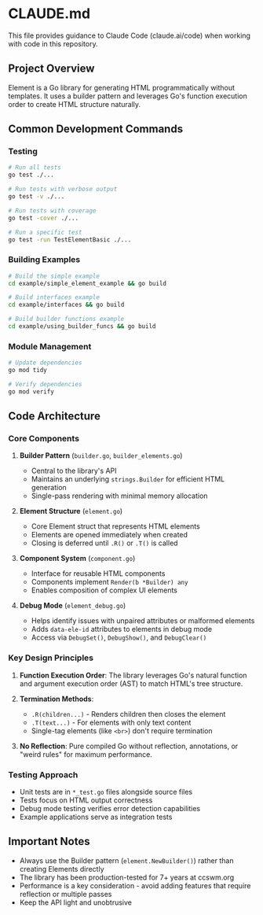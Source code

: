 # CLAUDE.md

This file provides guidance to Claude Code (claude.ai/code) when working with code in this repository.

## Project Overview

Element is a Go library for generating HTML programmatically without templates. It uses a builder pattern and leverages Go's function execution order to create HTML structure naturally.

## Common Development Commands

### Testing
```bash
# Run all tests
go test ./...

# Run tests with verbose output
go test -v ./...

# Run tests with coverage
go test -cover ./...

# Run a specific test
go test -run TestElementBasic ./...
```

### Building Examples
```bash
# Build the simple example
cd example/simple_element_example && go build

# Build interfaces example
cd example/interfaces && go build

# Build builder functions example
cd example/using_builder_funcs && go build
```

### Module Management
```bash
# Update dependencies
go mod tidy

# Verify dependencies
go mod verify
```

## Code Architecture

### Core Components

1. **Builder Pattern** (`builder.go`, `builder_elements.go`)
   - Central to the library's API
   - Maintains an underlying `strings.Builder` for efficient HTML generation
   - Single-pass rendering with minimal memory allocation

2. **Element Structure** (`element.go`)
   - Core Element struct that represents HTML elements
   - Elements are opened immediately when created
   - Closing is deferred until `.R()` or `.T()` is called

3. **Component System** (`component.go`)
   - Interface for reusable HTML components
   - Components implement `Render(b *Builder) any`
   - Enables composition of complex UI elements

4. **Debug Mode** (`element_debug.go`)
   - Helps identify issues with unpaired attributes or malformed elements
   - Adds `data-ele-id` attributes to elements in debug mode
   - Access via `DebugSet()`, `DebugShow()`, and `DebugClear()`

### Key Design Principles

1. **Function Execution Order**: The library leverages Go's natural function and argument execution order (AST) to match HTML's tree structure.

2. **Termination Methods**:
   - `.R(children...)` - Renders children then closes the element
   - `.T(text...)` - For elements with only text content
   - Single-tag elements (like `<br>`) don't require termination

3. **No Reflection**: Pure compiled Go without reflection, annotations, or "weird rules" for maximum performance.

### Testing Approach

- Unit tests are in `*_test.go` files alongside source files
- Tests focus on HTML output correctness
- Debug mode testing verifies error detection capabilities
- Example applications serve as integration tests

## Important Notes

- Always use the Builder pattern (`element.NewBuilder()`) rather than creating Elements directly
- The library has been production-tested for 7+ years at ccswm.org
- Performance is a key consideration - avoid adding features that require reflection or multiple passes
- Keep the API light and unobtrusive